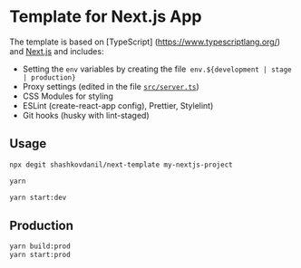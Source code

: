 # Template for Next.js App

The template is based on [TypeScript] (https://www.typescriptlang.org/) and [Next.js](https://nextjs.org/) and includes:

- Setting the `env` variables by creating the file` env.${development | stage | production}`
- Proxy settings (edited in the file [`src/server.ts`](https://github.com/shashkovdanil/next-template/blob/master/src/server.ts#L16))
- CSS Modules for styling
- ESLint (create-react-app config), Prettier, Stylelint)
- Git hooks (husky with lint-staged)

## Usage

```sh
npx degit shashkovdanil/next-template my-nextjs-project

yarn

yarn start:dev
```

## Production

```sh
yarn build:prod
yarn start:prod
```
